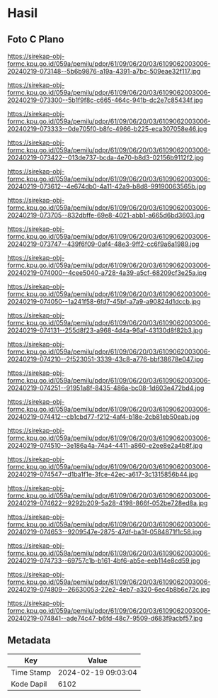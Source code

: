 # Hasil

## Foto C Plano

https://sirekap-obj-formc.kpu.go.id/059a/pemilu/pdpr/61/09/06/20/03/6109062003006-20240219-073148--5b6b9876-a19a-4391-a7bc-509eae32f117.jpg

https://sirekap-obj-formc.kpu.go.id/059a/pemilu/pdpr/61/09/06/20/03/6109062003006-20240219-073300--5b1f9f8c-c665-464c-941b-dc2e7c85434f.jpg

https://sirekap-obj-formc.kpu.go.id/059a/pemilu/pdpr/61/09/06/20/03/6109062003006-20240219-073333--0de705f0-b8fc-4966-b225-eca307058e46.jpg

https://sirekap-obj-formc.kpu.go.id/059a/pemilu/pdpr/61/09/06/20/03/6109062003006-20240219-073422--013de737-bcda-4e70-b8d3-02156b9112f2.jpg

https://sirekap-obj-formc.kpu.go.id/059a/pemilu/pdpr/61/09/06/20/03/6109062003006-20240219-073612--4e674db0-4a11-42a9-b8d8-99190063565b.jpg

https://sirekap-obj-formc.kpu.go.id/059a/pemilu/pdpr/61/09/06/20/03/6109062003006-20240219-073705--832dbffe-69e8-4021-abb1-a665d6bd3603.jpg

https://sirekap-obj-formc.kpu.go.id/059a/pemilu/pdpr/61/09/06/20/03/6109062003006-20240219-073747--439f6f09-0af4-48e3-9ff2-cc6f9a6a1989.jpg

https://sirekap-obj-formc.kpu.go.id/059a/pemilu/pdpr/61/09/06/20/03/6109062003006-20240219-074000--4cee5040-a728-4a39-a5cf-68209cf3e25a.jpg

https://sirekap-obj-formc.kpu.go.id/059a/pemilu/pdpr/61/09/06/20/03/6109062003006-20240219-074050--1a241f58-6fd7-45bf-a7a9-a90824d1dccb.jpg

https://sirekap-obj-formc.kpu.go.id/059a/pemilu/pdpr/61/09/06/20/03/6109062003006-20240219-074131--255d8f23-a968-4d4a-96af-43130d8f82b3.jpg

https://sirekap-obj-formc.kpu.go.id/059a/pemilu/pdpr/61/09/06/20/03/6109062003006-20240219-074210--2f523051-3339-43c8-a776-bbf38678e047.jpg

https://sirekap-obj-formc.kpu.go.id/059a/pemilu/pdpr/61/09/06/20/03/6109062003006-20240219-074251--91951a8f-8435-486a-bc08-1d603e472bd4.jpg

https://sirekap-obj-formc.kpu.go.id/059a/pemilu/pdpr/61/09/06/20/03/6109062003006-20240219-074412--cb1cbd77-f212-4af4-b18e-2cb81eb50eab.jpg

https://sirekap-obj-formc.kpu.go.id/059a/pemilu/pdpr/61/09/06/20/03/6109062003006-20240219-074510--3e186a4a-74a4-4411-a860-e2ee8e2a4b8f.jpg

https://sirekap-obj-formc.kpu.go.id/059a/pemilu/pdpr/61/09/06/20/03/6109062003006-20240219-074547--d1ba1f1e-3fce-42ec-a617-3c1315856b44.jpg

https://sirekap-obj-formc.kpu.go.id/059a/pemilu/pdpr/61/09/06/20/03/6109062003006-20240219-074622--9292b209-5a28-4198-866f-052be728ed8a.jpg

https://sirekap-obj-formc.kpu.go.id/059a/pemilu/pdpr/61/09/06/20/03/6109062003006-20240219-074653--9209547e-2875-47df-ba3f-0584871f1c58.jpg

https://sirekap-obj-formc.kpu.go.id/059a/pemilu/pdpr/61/09/06/20/03/6109062003006-20240219-074733--69757c1b-b161-4bf6-ab5e-eeb114e8cd59.jpg

https://sirekap-obj-formc.kpu.go.id/059a/pemilu/pdpr/61/09/06/20/03/6109062003006-20240219-074809--26630053-22e2-4eb7-a320-6ec4b8b6e72c.jpg

https://sirekap-obj-formc.kpu.go.id/059a/pemilu/pdpr/61/09/06/20/03/6109062003006-20240219-074841--ade74c47-b6fd-48c7-9509-d683f9acbf57.jpg


## Metadata

| Key        | Value               |
| ---------- | ------------------- |
| Time Stamp | 2024-02-19 09:03:04 |
| Kode Dapil | 6102                |



